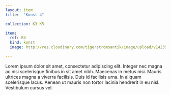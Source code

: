 ```yaml
---
layout: item
title:  "Konst 4"

collection: K3 K5

item:
  ref: K4
  kind: konst
  image: http://res.cloudinary.com/tigerstromsantik/image/upload/v1423508138/Mask_Dan_102965294_1_n9ekmr.jpg

---
```


Lorem ipsum dolor sit amet, consectetur adipiscing elit. Integer nec magna ac nisi scelerisque finibus in sit amet nibh. Maecenas in metus nisi. Mauris ultrices magna a viverra facilisis. Duis id facilisis urna. In aliquam scelerisque lacus. Aenean ut mauris non tortor lacinia hendrerit in eu nisl. Vestibulum cursus vel.
